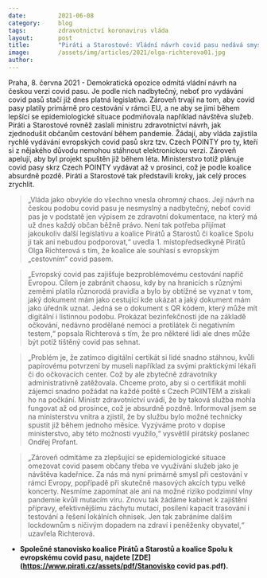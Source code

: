 ```yaml
---
date:         2021-06-08
category:     blog
tags:         zdravotnictví koronavirus vláda
layout:       post
title:        "Piráti a Starostové: Vládní návrh covid pasu nedává smysl. Koalice navrhla také usnadnění cestování během pandemie"
image:        /assets/img/articles/2021/olga-richterova01.jpg
author:       
---
```



Praha, 8. června 2021 - Demokratická opozice odmítá vládní návrh na českou verzi covid pasu. Je podle nich nadbytečný, neboť pro vydávání covid pasů stačí již dnes platná legislativa. Zároveň trvají na tom, aby covid pasy platily primárně pro cestování v rámci EU, a ne aby se jimi během lepšící se epidemiologické situace podmiňovala například návštěva služeb. Piráti a Starostové rovněž zaslali ministru zdravotnictví návrh, jak zjednodušit občanům cestování během pandemie. Žádají, aby vláda zajistila rychlé vydávání evropských covid pasů skrz tzv. Czech POINTY pro ty, kteří si z nějakého důvodu nemohou stáhnout elektronickou verzi. Zároveň apelují, aby byl projekt spuštěn již během léta. Ministerstvo totiž plánuje covid pasy skrz Czech POINTY vydávat až v prosinci, což je podle koalice absurdně pozdě. Piráti a Starostové tak představili kroky, jak celý proces zrychlit.

> „Vláda jako obvykle do všechno vnesla ohromný chaos. Její návrh na českou podobu covid pasu je nesmyslný a nadbytečný, neboť covid pas je v podstatě jen výpisem ze zdravotní dokumentace, na který má už dnes každý občan běžně právo. Není tak potřeba přijímat jakoukoliv další legislativu a koalice Pirátů a Starostů či koalice Spolu ji tak ani nebudou podporovat,“ uvedla 1. místopředsedkyně Pirátů Olga Richterová s tím, že koalice ale souhlasí s evropským „cestovním“ covid pasem.

> „Evropský covid pas zajišťuje bezproblémovému cestování napříč Evropou. Cílem je zabránit chaosu, kdy by na hranicích s různými zeměmi platila různorodá pravidla a bylo by obtížné se vyznat v tom, jaký dokument mám jako cestující kde ukázat a jaký dokument mám jako úředník uznat. Jedná se o dokument s QR kódem, který může mít digitální i listinnou podobu. Prokázat bezinfekčnosti jde na základě očkování, nedávno prodělané nemoci a protilátek či negativním testem,“ popsala Richterová s tím, že pro některé lidi ale dnes může být potíž tištěný covid pas sehnat.

> „Problém je, že zatímco digitální certikát si lidé snadno stáhnou, kvůli papírovému potvrzení by museli například za svými praktickými lékaři či do očkovacích center. Což by ale zbytečně zdravotníky administrativně zatěžovala. Chceme proto, aby si o certifikát mohli zájemci snadno požádat na každé poště s Czech POINTEM a získali ho na počkání. Ministr zdravotnictví uvádí, že by taková služba mohla fungovat až od prosince, což je absurdně pozdně. Informoval jsem se na ministerstvu vnitra a zjistil, že by službu bylo možné technicky spustit již během jednoho měsíce. Vyzýváme proto v dopise ministerstvo, aby této možnosti využilo,“ vysvětlil pirátský poslanec Ondřej Profant.

> „Zároveň odmítáme za zlepšující se epidemiologické situace omezovat covid pasem občany třeba ve využívání služeb jako je návštěva kadeřnice. Za nás má nyní primárně smysl při cestování v rámci Evropy, popřípadě při skutečně masových akcích typu velké koncerty. Nesmíme zapomínat ale ani na možné riziko podzimní vlny pandemie kvůli mutacím viru. Znovu tak žádáme kabinet k zajištění přípravy, efektivnějšímu záchytu mutací, posílení kapacit trasování i testování a řešení lokálních ohnisek. Jen tak zabráníme dalším lockdownům s ničivým dopadem na zdraví i peněženky obyvatel,“ uzavřela Richterová.


* **Společné stanovisko koalice Pirátů a Starostů a koalice Spolu k evropskému covid pasu, najdete [ZDE](https://www.pirati.cz/assets/pdf/Stanovisko covid pas.pdf).**

